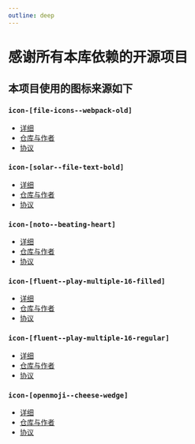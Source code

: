 ```yaml
---
outline: deep
---
```


# 感谢所有本库依赖的开源项目

## 本项目使用的图标来源如下

[//]: # (### `icon-[pixelarticons--debug-check]`)

[//]: # ()

[//]: # (- 仓库:[icon-[pixelarticons--debug-check]]&#40;https://github.com/halfmage/pixelarticons&#41;)

[//]: # ()

[//]: # (- 作者:[Gerrit Halfmann]&#40;https://github.com/halfmage/pixelarticons&#41;)

[//]: # ()

[//]: # (- 协议:[MIT]&#40;https://github.com/halfmage/pixelarticons/blob/master/LICENSE&#41;)

[//]: # ()

[//]: # (### `icon-[tabler--brand-google-home]`)

[//]: # ()

[//]: # (- 仓库:[icon-[tabler--brand-google-home]]&#40;https://github.com/tabler/tabler-icons&#41;)

[//]: # ()

[//]: # (- 作者:[Paweł Kuna]&#40;https://github.com/tabler/tabler-icons&#41;)

[//]: # ()

[//]: # (- 协议:[MIT]&#40;https://github.com/tabler/tabler-icons/blob/main/LICENSE&#41;)

[//]: # ()

[//]: # (### `icon-[uil--lock-access]`)

[//]: # ()

[//]: # (- 仓库:[icon-[uil--lock-access]]&#40;https://github.com/Iconscout/unicons&#41;)

[//]: # ()

[//]: # (- 作者:[Iconscout]&#40;https://github.com/Iconscout/unicons&#41;)

[//]: # ()

[//]: # (- 协议:[Apache 2.0]&#40;https://github.com/Iconscout/unicons/blob/master/LICENSE&#41;)

[//]: # (### `icon-[file-icons--webpack]`)

[//]: # ()

[//]: # (- 仓库:[icon-[file-icons--webpack]]&#40;https://github.com/Iconscout/unicons&#41;)

[//]: # ()

[//]: # (- 作者:[John Gardner]&#40;https://github.com/file-icons/icons&#41;)

[//]: # ()

[//]: # (- 协议:[ISC]&#40;https://github.com/file-icons/icons/blob/master/LICENSE.md&#41;)

[//]: # (### `icon-[ic--twotone-delete]`)

[//]: # ()

[//]: # (- 仓库:[icon-[ic--twotone-delete]]&#40;https://github.com/material-icons/material-icons&#41;)

[//]: # ()

[//]: # (- 作者:[Material Design Authors]&#40;https://github.com/material-icons/material-icons&#41;)

[//]: # ()

[//]: # (- 协议:[Apache 2.0]&#40;https://github.com/material-icons/material-icons/blob/master/LICENSE&#41;)

[//]: # (### `icon-[fa-solid--heartbeat]`)

[//]: # ()

[//]: # (- 仓库:[icon-[fa-solid--heartbeat]]&#40;https://github.com/FortAwesome/Font-Awesome&#41;)

[//]: # ()

[//]: # (- 作者:[Dave Gandy]&#40;https://github.com/FortAwesome/Font-Awesome&#41;)

[//]: # ()

[//]: # (- 协议:[CC BY 4.0]&#40;https://creativecommons.org/licenses/by/4.0/&#41;)

[//]: # (### `icon-[ion--ios-construct]`)

[//]: # ()

[//]: # (- 仓库:[icon-[fa-solid--heartbeat]]&#40;https://github.com/ionic-team/ionicons&#41;)

[//]: # ()

[//]: # (- 作者:[Ben Sperry]&#40;https://github.com/ionic-team/ionicons&#41;)

[//]: # ()

[//]: # (- 协议:[MIT]&#40;https://github.com/ionic-team/ionicons/blob/main/LICENSE&#41;)

[//]: # ()

[//]: # ()

[//]: # (### `icon-[material-symbols--add-to-home-screen-outline-rounded]`)

[//]: # ()

[//]: # (- 仓库:[icon-[material-symbols--add-to-home-screen-outline-rounded]]&#40;https://github.com/google/material-design-icons&#41;)

[//]: # ()

[//]: # (- 作者:[Google]&#40;https://github.com/google/material-design-icons&#41;)

[//]: # ()

[//]: # (- 协议:[Apache 2.0]&#40;https://github.com/google/material-design-icons/blob/master/LICENSE&#41;)

### `icon-[file-icons--webpack-old] `

- [详细](https://yesicon.app/file-icons/webpack-old)
- [仓库与作者](https://github.com/file-icons/icons)
- [协议](https://github.com/file-icons/icons/blob/master/LICENSE.md)

### `icon-[solar--file-text-bold] `

- [详细](https://yesicon.app/solar/file-text-bold)
- [仓库与作者](https://www.figma.com/community/file/1166831539721848736)
- [协议](https://creativecommons.org/licenses/by/4.0/)

### `icon-[noto--beating-heart]`

- [详细](https://yesicon.app/noto/beating-heart)
- [仓库与作者](https://github.com/googlefonts/noto-emoji)
- [协议](https://github.com/googlefonts/noto-emoji/blob/main/LICENSE)

### `icon-[fluent--play-multiple-16-filled]`

- [详细](https://yesicon.app/fluent/play-multiple-16-filled)
- [仓库与作者](https://github.com/microsoft/fluentui-system-icons)
- [协议](https://github.com/microsoft/fluentui-system-icons/blob/main/LICENSE)

### `icon-[fluent--play-multiple-16-regular]`

- [详细](https://yesicon.app/fluent/play-multiple-16-regular)
- [仓库与作者](https://github.com/microsoft/fluentui-system-icons)
- [协议](https://github.com/microsoft/fluentui-system-icons/blob/main/LICENSE)

### `icon-[openmoji--cheese-wedge]`

- [详细](https://yesicon.app/openmoji/cheese-wedge)
- [仓库与作者](https://github.com/hfg-gmuend/openmoji)
- [协议](https://creativecommons.org/licenses/by-sa/4.0/)



